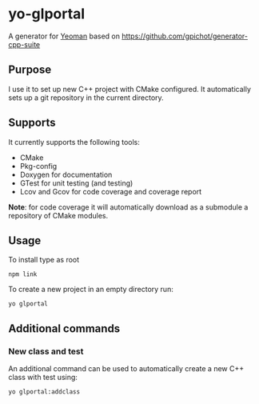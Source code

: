 # yo-glportal

A generator for [Yeoman](http://yeoman.io) based on https://github.com/gpichot/generator-cpp-suite
## Purpose
I use it to set up new C++ project with CMake configured.
It automatically sets up a git repository in the current directory.

## Supports
It currently supports the following tools:

* CMake
* Pkg-config
* Doxygen for documentation
* GTest for unit testing (and testing)
* Lcov and Gcov for code coverage and coverage report

**Note**: for code coverage it will automatically download as a submodule
a repository of CMake modules.

## Usage
To install type as root 

    npm link

To create a new project in an empty directory run:

    yo glportal

## Additional commands
### New class and test
An additional command can be used to automatically create a new C++ class 
with test using:

    yo glportal:addclass
